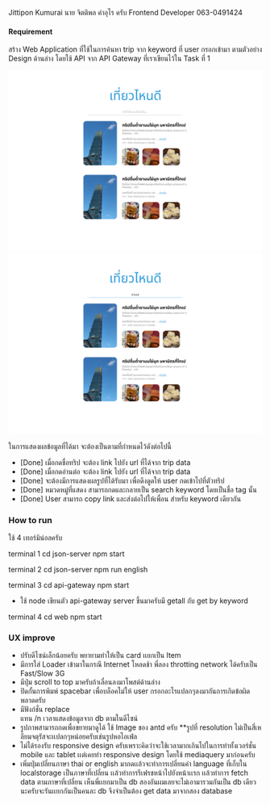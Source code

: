 Jittipon Kumurai
นาย จิตติพล คำอุไร ครับ 
Frontend Developer
063-0491424

#### Requirement

สร้าง Web Application ที่ใช้ในการค้นหา trip จาก keyword ที่ user กรอกเข้ามา ตามตัวอย่าง Design ด้านล่าง โดยใช้ API จาก API Gateway ที่เราเขียนไว้ใน Task ที่ 1

![](./design.jpg)
![](./design-searching.jpg)

ในการแสดงผลข้อมูลที่ได้มา จะต้องเป็นตามที่กำหนดไว้ดังต่อไปนี้

- [Done] เมื่อกดชื่อทริป จะต้อง link ไปยัง url ที่ได้จาก trip data
- [Done] เมื่อกดอ่านต่อ จะต้อง link ไปยัง url ที่ได้จาก trip data
- [Done] จะต้องมีการแสดงผลรูปที่ได้รับมา เพื่อดึงดูดให้ user กดเข้าไปที่ตัวทริป
- [Done] หมวดหมู่ที่แสดง สามารถกดและกลายเป็น search keyword โดยเป็นชื่อ tag นั้น
- [Done] User สามารถ copy link และส่งต่อไปให้เพื่อน สำหรับ keyword เดียวกัน


### How to run

ใช้ 4 เทอร์มิน่อลครับ 

terminal 1
    cd json-server
    npm start

terminal 2
    cd json-server
    npm run english

terminal 3
    cd api-gateway
    npm start
 - ใช้ node เขียนตัว api-gateway server ขึ้นมาครับมี getall กับ get by keyword

terminal 4
    cd web
    npm start


### UX improve

 - ปรับดีไซน์เล็กน้อยครับ พยายามทำให้เป็น card เเยกเป็น Item 
 - มีการใส่ Loader เข้ามาในกรณี Internet โหลดช้า พี่ลอง throtting network ได้ครับเป็น Fast/Slow 3G 
 - มีปุ่ม scroll to top มาครับถ้าเลื่อนลงมาโพสต์ด้านล่าง
 - ปิดกั้นการพิมพ์ spacebar เพื่อบล็อคไม่ให้ user กรอกอะไรแปลกๆลงมากันการเกิดข้อผิดพลาดครับ
 - มีฟังก์ชั่น replace <br> แทน /n เวลาแสดงข้อมูลจาก db ตามในดีไซน์
 - รูปภาพสามารถกดเพื่อขยายมาดูได้ ใช้ Image ของ antd ครับ **รูปที่ resolution ไม่เป็นสี่เหลียมจตุรัสจะเเปลกๆหน่อยครับเช่นรูปหอไอเฟ่ล
 - ไม่ได้รองรับ responsive design ครับเพราะคิดว่าจะใช้เวลามากเกินไปในการทำทั้งเวอร์ชั่น mobile และ tablet เเต่เคยทำ responsive design โดยใช้ mediaquery มาก่อนครับ
 - เพิ่มปุ่มเปลี่ยนภาษา thai or english มากดเเล้วจะทำการเปลี่ยนค่า language ที่เก็บใน localstorage เป็นภาษาที่เปลี่ยน เเล้วทำการรีเฟรชหน้าไปยังหน้าเเรก เเล้วทำการ fetch data ตามภาษาที่เปลี่ยน เห็นพี่เเยกมาเป็น db        สองอันผมเลยจะไม่เอามารวมกันเป็น db เดียวนะครับจะรันเเยกกันเป็นคนละ db จึงจำเป็นต้อง get data มาจากสอง database